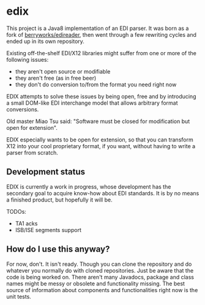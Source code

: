 # edix

This project is a Java8 implementation of an EDI parser. It was born as a fork of [berryworks/edireader](https://github.com/BerryWorksSoftware/edireader), then went through a few rewriting cycles and ended up in its own repository.

Existing off-the-shelf EDI/X12 libraries might suffer from one or more of the following issues:
- they aren't open source or modifiable
- they aren't free (as in free beer)
- they don't do conversion to/from the format you need right now

EDIX attempts to solve these issues by being open, free and by introducing a small DOM-like EDI interchange model that allows arbitrary format conversions.

Old master Miao Tsu said: "Software must be closed for modification but open for extension". 

EDIX especially wants to be open for extension, so that you can transform X12 into your cool proprietary format, if you want, without having to write a parser from scratch.

## Development status

EDIX is currently a work in progress, whose development has the secondary goal to acquire know-how about EDI standards. It is by no means a finished product, but hopefully it will be.

TODOs:
- TA1 acks
- ISB/ISE segments support


## How do I use this anyway?

For now, don't. It isn't ready. Though you can clone the repository and do whatever you normally do with cloned repositories. Just be aware that the code is being worked on. There aren't many Javadocs, package and class names might be messy or obsolete and functionality missing. 
The best source of information about components and functionalities right now is the unit tests.
